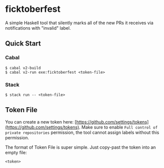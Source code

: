 # ficktoberfest

A simple Haskell tool that silently marks all of the new PRs it receives via notifications with "invalid" label.

## Quick Start

### Cabal

```console
$ cabal v2-build
$ cabal v2-run exe:ficktoberfest <token-file>
```

### Stack
```console
$ stack run -- <token-file>
```

## Token File

You can create a new token here: [https://github.com/settings/tokens](https://github.com/settings/tokens). Make sure to enable `Full control of private repositories` permission, the tool cannot assign labels without this permission.

The format of Token File is super simple. Just copy-past the token into an empty file:
```
<token>
```
